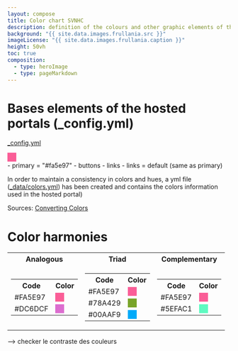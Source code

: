 ```yaml
---
layout: compose
title: Color chart SVNHC
description: definition of the colours and other graphic elements of the hosted portal
background: "{{ site.data.images.frullania.src }}"
imageLicense: "{{ site.data.images.frullania.caption }}"
height: 50vh
toc: true
composition:
  - type: heroImage
  - type: pageMarkdown
---
```

# Bases elements of the hosted portals (_config.yml)
[_config.yml](https://github.com/gbif/hp-svnhc/blob/master/_config.yml)
<div style="width: 20px; height: 20px; background-color: #FA5E97;"></div>
- primary = "#fa5e97"
    - buttons
    - links
- links = default (same as primary)

In order to maintain a consistency in colors and hues, a yml file ([_data/colors.yml](https://github.com/gbif/hp-svnhc/blob/master/_data/colors.yml)) has been created and contains the colors information used in the hosted portal)

Sources: [Converting Colors](https://convertingcolors.com/hex-color-FA5E97.html?search=#fa5e97)

# Color harmonies

<table>
  <tr>
    <th style="text-align: center;">Analogous</th>
    <th style="text-align: center;">Triad</th>
    <th style="text-align: center;">Complementary</th>
  </tr>
  <tr>
    <td>
      <table>
        <tr>
          <th>Code</th>
          <th>Color</th>
        </tr>
        <tr>
          <td>#FA5E97</td>
          <td><div style="width: 20px; height: 20px; background-color: #FA5E97;"></div></td>
        </tr>
        <tr>
          <td>#DC6DCF</td>
          <td><div style="width: 20px; height: 20px; background-color: #DC6DCF;"></div></td>
        </tr>
      </table>
    </td>
    <td>
      <table>
        <tr>
          <th>Code</th>
          <th>Color</th>
        </tr>
        <tr>
          <td>#FA5E97</td>
          <td><div style="width: 20px; height: 20px; background-color: #FA5E97;"></div></td>
        </tr>
        <tr>
          <td>#78A429</td>
          <td><div style="width: 20px; height: 20px; background-color: #78A429;"></div></td>
        </tr>
        <tr>
          <td>#00AAF9</td>
          <td><div style="width: 20px; height: 20px; background-color: #00AAF9;"></div></td>
        </tr>
      </table>
    </td>
    <td>
      <table>
        <tr>
          <th>Code</th>
          <th>Color</th>
        </tr>
        <tr>
          <td>#FA5E97</td>
          <td><div style="width: 20px; height: 20px; background-color: #FA5E97;"></div></td>
        </tr>
        <tr>
          <td>#5EFAC1</td>
          <td><div style="width: 20px; height: 20px; background-color: #5EFAC1;"></div></td>
        </tr>
      </table>
    </td>
  </tr>
</table>


--> checker le contraste des couleurs 
